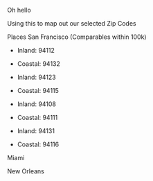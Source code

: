Oh hello

Using this to map out our selected Zip Codes


Places
San Francisco (Comparables within 100k)
- Inland: 94112
- Coastal: 94132

- Inland: 94123
- Coastal: 94115

- Inland: 94108
- Coastal: 94111

- Inland: 94131
- Coastal: 94116

Miami

New Orleans

